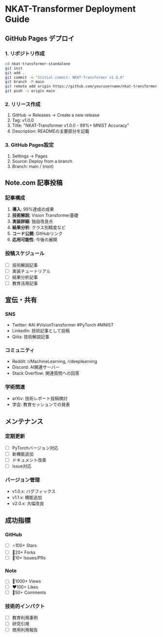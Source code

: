 # NKAT-Transformer Deployment Guide

## GitHub Pages デプロイ

### 1. リポジトリ作成
```bash
cd nkat-transformer-standalone
git init
git add .
git commit -m "Initial commit: NKAT-Transformer v1.0.0"
git branch -M main
git remote add origin https://github.com/yourusername/nkat-transformer.git
git push -u origin main
```

### 2. リリース作成
1. GitHub → Releases → Create a new release
2. Tag: v1.0.0
3. Title: "NKAT-Transformer v1.0.0 - 99%+ MNIST Accuracy"
4. Description: READMEの主要部分を記載

### 3. GitHub Pages設定
1. Settings → Pages
2. Source: Deploy from a branch
3. Branch: main / (root)

## Note.com 記事投稿

### 記事構成
1. **導入**: 99%達成の成果
2. **技術解説**: Vision Transformer基礎
3. **実装詳細**: 独自改良点
4. **結果分析**: クラス別精度など
5. **コード公開**: GitHubリンク
6. **応用可能性**: 今後の展開

### 投稿スケジュール
- [ ] 技術解説記事
- [ ] 実装チュートリアル
- [ ] 結果分析記事
- [ ] 教育活用記事

## 宣伝・共有

### SNS
- Twitter: #AI #VisionTransformer #PyTorch #MNIST
- LinkedIn: 技術記事として投稿
- Qiita: 技術解説記事

### コミュニティ
- Reddit: r/MachineLearning, r/deeplearning
- Discord: AI関連サーバー
- Stack Overflow: 関連質問への回答

### 学術関連
- arXiv: 技術レポート投稿検討
- 学会: 教育セッションでの発表

## メンテナンス

### 定期更新
- [ ] PyTorchバージョン対応
- [ ] 新機能追加
- [ ] ドキュメント改善
- [ ] Issue対応

### バージョン管理
- v1.0.x: バグフィックス
- v1.1.x: 機能追加
- v2.0.x: 大幅改良

## 成功指標

### GitHub
- [ ] ⭐100+ Stars
- [ ] 🍴20+ Forks
- [ ] 📝10+ Issues/PRs

### Note
- [ ] 👀1000+ Views
- [ ] ❤️100+ Likes
- [ ] 💬50+ Comments

### 技術的インパクト
- [ ] 教育利用事例
- [ ] 研究引用
- [ ] 商用利用報告
